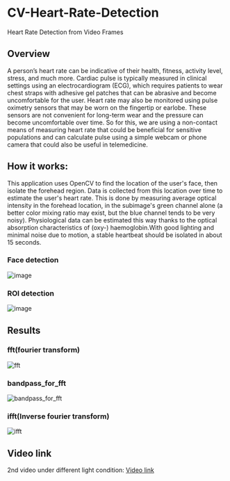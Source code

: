 # CV-Heart-Rate-Detection
Heart Rate Detection from Video Frames

## Overview
A person’s heart rate can be indicative of their health, fitness, activity level, stress, and much more. Cardiac pulse is typically measured in clinical settings using an electrocardiogram (ECG), which requires patients to wear chest straps with adhesive gel patches that can be abrasive and become uncomfortable for the user. Heart rate may also be monitored using pulse oximetry sensors that may be worn on the fingertip or earlobe. These sensors are not convenient for long-term wear and the pressure can become uncomfortable over time. So for this, we are using a non-contact means of measuring heart rate that could be beneficial for sensitive populations and can calculate pulse using a simple webcam or phone camera that could also be useful in telemedicine.


## How it works:
This application uses OpenCV to find the location of the user's face, then isolate the forehead region. Data is collected from this location over time to estimate the user's heart rate. This is done by measuring average optical intensity in the forehead location, in the subimage's green channel alone (a better color mixing ratio may exist, but the blue channel tends to be very noisy). Physiological data can be estimated this way thanks to the optical absorption characteristics of (oxy-) haemoglobin.With good lighting and minimal noise due to motion, a stable heartbeat should be isolated in about 15 seconds.

### Face detection 

![image](https://user-images.githubusercontent.com/66733698/116918022-05951080-ac6d-11eb-910c-94172019314f.png)

### ROI detection 

![image](https://user-images.githubusercontent.com/66733698/116918124-23fb0c00-ac6d-11eb-801c-3187741a32b0.png)


## Results

### fft(fourier transform)
![fft](https://user-images.githubusercontent.com/66733698/116918481-953abf00-ac6d-11eb-8e4d-a17f66719cc3.png)

###  bandpass_for_fft
![bandpass_for_fft](https://user-images.githubusercontent.com/66733698/116918751-ecd92a80-ac6d-11eb-8d9f-89bad38ce0f0.png)

### ifft(Inverse fourier transform)

![ifft](https://user-images.githubusercontent.com/66733698/116918833-09756280-ac6e-11eb-8a27-e4e79bb0979d.png)


## Video link
2nd video under different light condition:
[Video link](https://photos.app.goo.gl/XB62J21rb6fjkNRg9)






